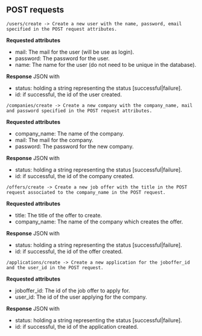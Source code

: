 ## POST requests
~~~
/users/create -> Create a new user with the name, password, email specified in the POST request attributes.
~~~
**Requested attributes**
- mail: The mail for the user (will be use as login).
- password: The password for the user.
- name: The name for the user (do not need to be unique in the database).

**Response**
JSON with
- status: holding a string representing the status [successful|failure].
- id: if successful, the id of the user created.

~~~
/companies/create -> Create a new company with the company_name, mail and password specified in the POST request attributes.
~~~
**Requested attributes**
- company_name: The name of the company.
- mail: The mail for the company.
- password: The password for the new company.

**Response**
JSON with
- status: holding a string representing the status [successful|failure].
- id: if successful, the id of the company created.

~~~
/offers/create -> Create a new job offer with the title in the POST request associated to the company_name in the POST request.
~~~
**Requested attributes**
- title: The title of the offer to create.
- company_name: The name of the company which creates the offer.

**Response**
JSON with
- status: holding a string representing the status [successful|failure].
- id: if successful, the id of the offer created.

~~~
/applications/create -> Create a new application for the joboffer_id and the user_id in the POST request.
~~~
**Requested attributes**
- joboffer_id: The id of the job offer to apply for.
- user_id: The id of the user applying for the company.

**Response**
JSON with
- status: holding a string representing the status [successful|failure].
- id: if successful, the id of the application created.

